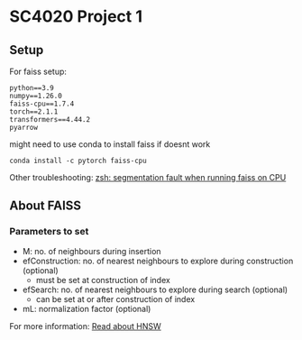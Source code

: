 # SC4020 Project 1

## Setup

For faiss setup:

```
python==3.9
numpy==1.26.0
faiss-cpu==1.7.4
torch==2.1.1
transformers==4.44.2
pyarrow
```

might need to use conda to install faiss if doesnt work

```
conda install -c pytorch faiss-cpu
```

Other troubleshooting:
[zsh: segmentation fault when running faiss on CPU](https://github.com/facebookresearch/faiss/issues/2099)

## About FAISS

### Parameters to set

- M: no. of neighbours during insertion
- efConstruction: no. of nearest neighbours to explore during construction (optional)
  - must be set at construction of index
- efSearch: no. of nearest neighbours to explore during search (optional)
  - can be set at or after construction of index
- mL: normalization factor (optional)

For more information: [Read about HNSW](https://www.pinecone.io/learn/series/faiss/hnsw/)
